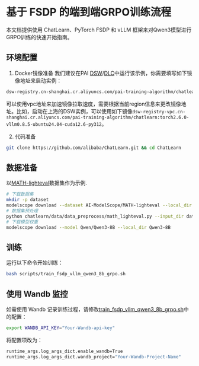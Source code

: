 # 基于 FSDP 的端到端GRPO训练流程

本文档提供使用 ChatLearn、PyTorch FSDP 和 vLLM 框架来对Qwen3模型进行GRPO训练的快速开始指南。

## 环境配置
1. Docker镜像准备
我们建议在PAI [DSW](https://help.aliyun.com/zh/pai/user-guide/create-and-manage-dsw-instances/)/[DLC](https://help.aliyun.com/zh/pai/user-guide/create-a-training-task?spm=a2c4g.11186623.help-menu-30347.d_3_3_5_5.2dfb1925l3QjwG)中运行该示例，你需要填写如下镜像地址来启动实例：
```bash
dsw-registry.cn-shanghai.cr.aliyuncs.com/pai-training-algorithm/chatlearn:torch2.6.0-vllm0.8.5-ubuntu24.04-cuda12.6-py312
```

可以使用vpc地址来加速镜像拉取速度，需要根据当前region信息来更改镜像地址。比如，启动在上海的DSW实例，可以使用如下镜像`dsw-registry-vpc.cn-shanghai.cr.aliyuncs.com/pai-training-algorithm/chatlearn:torch2.6.0-vllm0.8.5-ubuntu24.04-cuda12.6-py312`。

2. 代码准备

```bash
git clone https://github.com/alibaba/ChatLearn.git && cd ChatLearn
```

## 数据准备
以[MATH-lighteval](https://www.modelscope.cn/datasets/AI-ModelScope/MATH-lighteval)数据集作为示例.
```bash
# 下载数据集
mkdir -p dataset
modelscope download --dataset AI-ModelScope/MATH-lighteval --local_dir dataset/MATH-lighteval
# 数据集预处理
python chatlearn/data/data_preprocess/math_lighteval.py --input_dir dataset/MATH-lighteval --local_dir dataset/MATH-lighteval
# 下载模型权重
modelscope download --model Qwen/Qwen3-8B --local_dir Qwen3-8B
```

## 训练
运行以下命令开始训练：

```bash
bash scripts/train_fsdp_vllm_qwen3_8b_grpo.sh
```

## 使用 Wandb 监控
如需使用 Wandb 记录训练过程，请修改[train_fsdp_vllm_qwen3_8b_grpo.sh](../../../scripts/train_fsdp_vllm_qwen3_8b_grpo.sh)中的配置：

```bash
export WANDB_API_KEY="Your-Wandb-api-key"
```
将配置项改为：
```bash
runtime_args.log_args_dict.enable_wandb=True
runtime_args.log_args_dict.wandb_project="Your-Wandb-Project-Name"
```